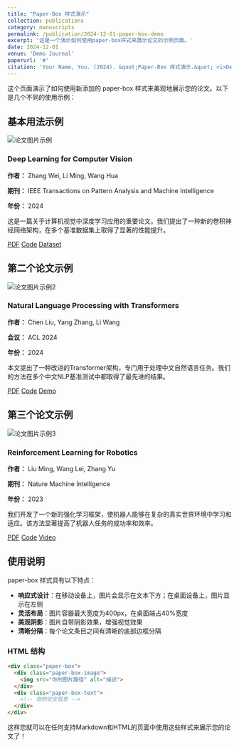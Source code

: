```yaml
---
title: "Paper-Box 样式演示"
collection: publications
category: manuscripts
permalink: /publication/2024-12-01-paper-box-demo
excerpt: '这是一个演示如何使用paper-box样式来展示论文的示例页面。'
date: 2024-12-01
venue: 'Demo Journal'
paperurl: '#'
citation: 'Your Name, You. (2024). &quot;Paper-Box 样式演示.&quot; <i>Demo Journal</i>. 1(1).'
---
```


这个页面演示了如何使用新添加的 paper-box 样式来美观地展示您的论文。以下是几个不同的使用示例：

## 基本用法示例

<div class="paper-box">
  <div class="paper-box-image">
    <img src="/images/profile.png" alt="论文图片示例">
  </div>
  <div class="paper-box-text">
    <h3>Deep Learning for Computer Vision</h3>
    <p><strong>作者：</strong> Zhang Wei, Li Ming, Wang Hua</p>
    <p><strong>期刊：</strong> IEEE Transactions on Pattern Analysis and Machine Intelligence</p>
    <p><strong>年份：</strong> 2024</p>
    <p>这是一篇关于计算机视觉中深度学习应用的重要论文。我们提出了一种新的卷积神经网络架构，在多个基准数据集上取得了显著的性能提升。</p>
    <p>
      <a href="#" class="btn btn--primary">PDF</a>
      <a href="#" class="btn btn--info">Code</a>
      <a href="#" class="btn btn--success">Dataset</a>
    </p>
  </div>
</div>

## 第二个论文示例

<div class="paper-box">
  <div class="paper-box-image">
    <img src="/images/image-alignment-300x200.jpg" alt="论文图片示例2">
  </div>
  <div class="paper-box-text">
    <h3>Natural Language Processing with Transformers</h3>
    <p><strong>作者：</strong> Chen Liu, Yang Zhang, Li Wang</p>
    <p><strong>会议：</strong> ACL 2024</p>
    <p><strong>年份：</strong> 2024</p>
    <p>本文提出了一种改进的Transformer架构，专门用于处理中文自然语言任务。我们的方法在多个中文NLP基准测试中都取得了最先进的结果。</p>
    <p>
      <a href="#" class="btn btn--primary">PDF</a>
      <a href="#" class="btn btn--info">Code</a>
      <a href="#" class="btn btn--warning">Demo</a>
    </p>
  </div>
</div>

## 第三个论文示例

<div class="paper-box">
  <div class="paper-box-image">
    <img src="/images/500x300.png" alt="论文图片示例3">
  </div>
  <div class="paper-box-text">
    <h3>Reinforcement Learning for Robotics</h3>
    <p><strong>作者：</strong> Liu Ming, Wang Lei, Zhang Yu</p>
    <p><strong>期刊：</strong> Nature Machine Intelligence</p>
    <p><strong>年份：</strong> 2023</p>
    <p>我们开发了一个新的强化学习框架，使机器人能够在复杂的真实世界环境中学习和适应。该方法显著提高了机器人任务的成功率和效率。</p>
    <p>
      <a href="#" class="btn btn--primary">PDF</a>
      <a href="#" class="btn btn--info">Code</a>
      <a href="#" class="btn btn--danger">Video</a>
    </p>
  </div>
</div>

## 使用说明

paper-box 样式具有以下特点：

- **响应式设计**：在移动设备上，图片会显示在文本下方；在桌面设备上，图片显示在左侧
- **灵活布局**：图片容器最大宽度为400px，在桌面端占40%宽度
- **美观阴影**：图片自带阴影效果，增强视觉效果
- **清晰分隔**：每个论文条目之间有清晰的底部边框分隔

### HTML 结构

```html
<div class="paper-box">
  <div class="paper-box-image">
    <img src="你的图片路径" alt="描述">
  </div>
  <div class="paper-box-text">
    <!-- 你的论文信息 -->
  </div>
</div>
```

这样您就可以在任何支持Markdown和HTML的页面中使用这些样式来展示您的论文了！ 